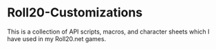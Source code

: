 # Roll20-Customizations
This is a collection of API scripts, macros, and character sheets which I have used in my Roll20.net games.
